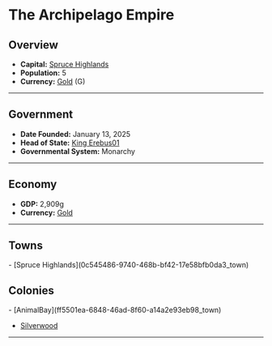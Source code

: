 <!--UNDEDITED FILE, remove this entire line if this file has been edited!-->
# <!--NAME-->The Archipelago Empire<!--NAME-->

## Overview

- **Capital:** <!--CAPITAL_LINK-->[Spruce Highlands](0c545486-9740-468b-bf42-17e58bfb0da3_town)<!--CAPITAL_LINK-->
- **Population:** <!--POPULATION-->5<!--POPULATION-->
- **Currency:** <!--CURRENCY_LINK-->[Gold](Gold_currency)<!--CURRENCY_LINK--> (<!--CURRENCY_ABV-->G<!--CURRENCY_ABV-->)

---

## Government

- **Date Founded:** <!--FOUNDED-->January 13, 2025<!--FOUNDED-->
- **Head of State:** <!--LEADER_TITLE_LINK-->[King Erebus01](Erebus01_user)<!--LEADER_TITLE_LINK-->
- **Governmental System:** <!--GOVERNMENT-->Monarchy<!--GOVERNMENT-->

---

## Economy

- **GDP:** <!--GDP-->2,909g<!--GDP-->
- **Currency:** <!--CURRENCY_LINK-->[Gold](Gold_currency)<!--CURRENCY_LINK-->

---

## Towns

<!--TOWNS-->- [Spruce Highlands](0c545486-9740-468b-bf42-17e58bfb0da3_town)<!--TOWNS-->

## Colonies

<!--COLONIES-->- [AnimalBay](ff5501ea-6848-46ad-8f60-a14a2e93eb98_town)
- [Silverwood](20a5feae-9135-42e0-a14e-0098f5c3f534_town)<!--COLONIES-->

---